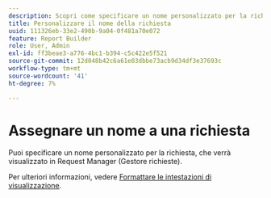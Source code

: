 ```yaml
---
description: Scopri come specificare un nome personalizzato per la richiesta.
title: Personalizzare il nome della richiesta
uuid: 111326eb-33e2-490b-9a04-0f481a70e072
feature: Report Builder
role: User, Admin
exl-id: ff3beae3-a776-4bc1-b394-c5c422e5f521
source-git-commit: 12d048b42c6a61e03dbbe73acb9d34df3e37693c
workflow-type: tm+mt
source-wordcount: '41'
ht-degree: 7%

---
```


# Assegnare un nome a una richiesta

Puoi specificare un nome personalizzato per la richiesta, che verrà visualizzato in Request Manager (Gestore richieste).

Per ulteriori informazioni, vedere [Formattare le intestazioni di visualizzazione](/help/analyze/legacy-report-builder/layout/t-format-display-headers.md).
